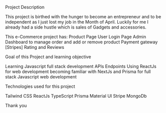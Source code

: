 Project Description

This project is birthed with the hunger to become an entrepreneur and to be independent as I just lost my job in the Month of April.
Luckily for me I already had a side hustle which is sales of Gadgets and accessories.

This e-Commerce project has:
Product Page
User Login Page
Admin Dashboard to manage order and add or remove product
Payment gateway [Stripes]
Rating and Reviews


Goal of this Project and learning objective

Learning Javascript full stack development
APIs Endpoints
Using ReactJs for web development becoming familiar with NextJs and Prisma for full stack Javascript web development


Technologies used for this project

Tailwind CSS
ReactJs
TypeScript
Prisma
Material UI
Stripe
MongoDb


Thank you
